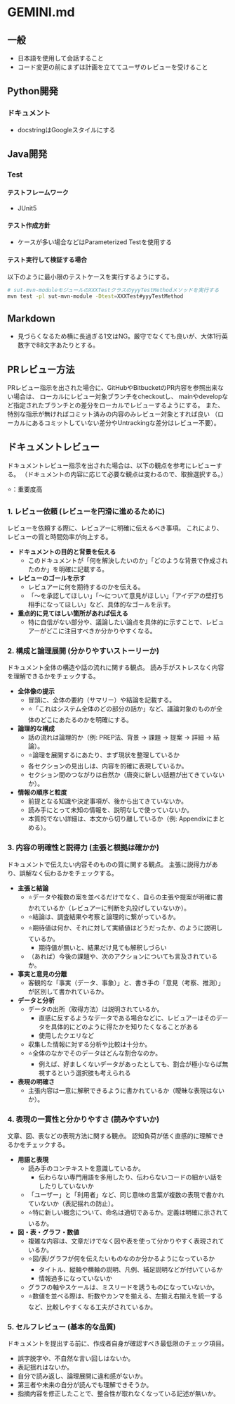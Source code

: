 # GEMINI.md

## 一般

- 日本語を使用して会話すること
- コード変更の前にまずは計画を立ててユーザのレビューを受けること

## Python開発

### ドキュメント

- docstringはGoogleスタイルにする

## Java開発

### Test

#### テストフレームワーク

- JUnit5

#### テスト作成方針

- ケースが多い場合などはParameterized Testを使用する

#### テスト実行して検証する場合

以下のように最小限のテストケースを実行するようにする。

```bash
# sut-mvn-moduleモジュールのXXXTestクラスのyyyTestMethodメソッドを実行する
mvn test -pl sut-mvn-module -Dtest=XXXTest#yyyTestMethod
```

## Markdown

- 見づらくなるため横に長過ぎる1文はNG。厳守でなくても良いが、大体1行英数字で88文字あたりとする。

## PRレビュー方法

PRレビュー指示を出された場合に、GitHubやBitbucketのPR内容を参照出来ない場合は、
ローカルにレビュー対象ブランチをcheckoutし、
mainやdevelopなど指定されたブランチとの差分をローカルでレビューするようにする。
また、特別な指示が無ければコミット済みの内容のみレビュー対象とすれば良い
（ローカルにあるコミットしていない差分やUntrackingな差分はレビュー不要）。

## ドキュメントレビュー

ドキュメントレビュー指示を出された場合は、以下の観点を参考にレビューする。
（ドキュメントの内容に応じて必要な観点は変わるので、取捨選択する。）

⭐️：重要度高

### 1. レビュー依頼 (レビューを円滑に進めるために)

レビューを依頼する際に、レビュアーに明確に伝えるべき事項。
これにより、レビューの質と時間効率が向上する。

- **ドキュメントの目的と背景を伝える**
  - このドキュメントが「何を解決したいのか」「どのような背景で作成されたのか」を明確に記載する。
- **レビューのゴールを示す**
  - レビュアーに何を期待するのかを伝える。
  - 「〜を承認してほしい」「〜について意見がほしい」「アイデアの壁打ち相手になってほしい」など、具体的なゴールを示す。
- **重点的に見てほしい箇所があれば伝える**
  - 特に自信がない部分や、議論したい論点を具体的に示すことで、レビュアーがどこに注目すべきか分かりやすくなる。

### 2. 構成と論理展開 (分かりやすいストーリーか)

ドキュメント全体の構造や話の流れに関する観点。
読み手がストレスなく内容を理解できるかをチェックする。

- **全体像の提示**
  - 冒頭に、全体の要約（サマリー）や結論を記載する。
  - ⭐️「これはシステム全体のどの部分の話か」など、議論対象のものが全体のどこにあたるのかを明確にする。
- **論理的な構成**
  - 話の流れは論理的か（例: PREP法、背景 → 課題 → 提案 → 詳細 → 結論）。
  - ⭐️論理を展開するにあたり、まず現状を整理しているか
  - 各セクションの見出しは、内容を的確に表現しているか。
  - セクション間のつながりは自然か（唐突に新しい話題が出てきていないか）。
- **情報の順序と粒度**
  - 前提となる知識や決定事項が、後から出てきていないか。
  - 読み手にとって未知の情報を、説明なしで使っていないか。
  - 本質的でない詳細は、本文から切り離しているか（例: Appendixにまとめる）。

### 3. 内容の明確性と説得力 (主張と根拠は確かか)

ドキュメントで伝えたい内容そのものの質に関する観点。
主張に説得力があり、誤解なく伝わるかをチェックする。

- **主張と結論**
  - ⭐️データや複数の案を並べるだけでなく、自らの主張や提案が明確に書かれているか（レビュアーに判断を丸投げしていないか）。
  - ⭐️結論は、調査結果や考察と論理的に繋がっているか。
  - ⭐️期待値は何か、それに対して実績値はどうだったか、のように説明しているか。
    - 期待値が無いと、結果だけ見ても解釈しづらい
  - （あれば）今後の課題や、次のアクションについても言及されているか。
- **事実と意見の分離**
  - 客観的な「事実（データ、事象）」と、書き手の「意見（考察、推測）」が区別して書かれているか。
- **データと分析**
  - データの出所（取得方法）は説明されているか。
    - 直感に反するようなデータである場合などに、レビュアーはそのデータを具体的にどのように得たかを知りたくなることがある
    - 使用したクエリなど
  - 収集した情報に対する分析や比較は十分か。
  - ⭐️全体のなかでそのデータはどんな割合なのか。
    - 例えば、好ましくないデータがあったとしても、割合が極小ならば無視するという選択肢も考えられる
- **表現の明確さ**
  - 主張内容は一意に解釈できるように書かれているか（曖昧な表現はないか）。

### 4. 表現の一貫性と分かりやすさ (読みやすいか)

文章、図、表などの表現方法に関する観点。
認知負荷が低く直感的に理解できるかをチェックする。

- **用語と表現**
  - 読み手のコンテキストを意識しているか。
    - 伝わらない専門用語を多用したり、伝わらないコードの細かい話をしたりしていないか
  - 「ユーザー」と「利用者」など、同じ意味の言葉が複数の表現で書かれていないか（表記揺れの防止）。
  - ⭐️特に新しい概念について、命名は適切であるか。定義は明確に示されているか。
- **図・表・グラフ・数値**
  - 複雑な内容は、文章だけでなく図や表を使って分かりやすく表現されているか。
  - ⭐️図/表/グラフが何を伝えたいものなのか分かるようになっているか
    - タイトル、縦軸や横軸の説明、凡例、補足説明などが付いているか
    - 情報過多になっていないか
  - グラフの軸やスケールは、ミスリードを誘うものになっていないか。
  - ⭐️数値を並べる際は、桁数やカンマを揃える、左揃え右揃えを統一するなど、比較しやすくなる工夫がされているか。

### 5. セルフレビュー (基本的な品質)

ドキュメントを提出する前に、作成者自身が確認すべき最低限のチェック項目。

- 誤字脱字や、不自然な言い回しはないか。
- 表記揺れはないか。
- 自分で読み返し、論理展開に違和感がないか。
- 第三者や未来の自分が読んでも理解できそうか。
- 指摘内容を修正したことで、整合性が取れなくなっている記述が無いか。
